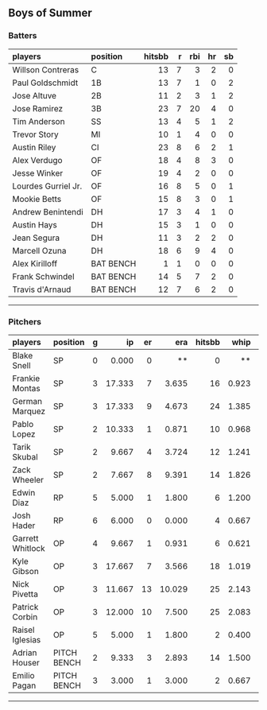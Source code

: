 ## Boys of Summer

### Batters

 
|players             |position  | hitsbb|  r| rbi| hr| sb| 
|:-------------------|:---------|------:|--:|---:|--:|--:| 
|Willson Contreras   |C         |     13|  7|   3|  2|  0| 
|Paul Goldschmidt    |1B        |     13|  7|   1|  0|  2| 
|Jose Altuve         |2B        |     11|  2|   3|  1|  2| 
|Jose Ramirez        |3B        |     23|  7|  20|  4|  0| 
|Tim Anderson        |SS        |     13|  4|   5|  1|  2| 
|Trevor Story        |MI        |     10|  1|   4|  0|  0| 
|Austin Riley        |CI        |     23|  8|   6|  2|  1| 
|Alex Verdugo        |OF        |     18|  4|   8|  3|  0| 
|Jesse Winker        |OF        |     19|  4|   2|  0|  0| 
|Lourdes Gurriel Jr. |OF        |     16|  8|   5|  0|  1| 
|Mookie Betts        |OF        |     15|  8|   3|  0|  1| 
|Andrew Benintendi   |DH        |     17|  3|   4|  1|  0| 
|Austin Hays         |DH        |     15|  3|   1|  0|  0| 
|Jean Segura         |DH        |     11|  3|   2|  2|  0| 
|Marcell Ozuna       |DH        |     18|  6|   9|  4|  0| 
|Alex Kirilloff      |BAT BENCH |      1|  1|   0|  0|  0| 
|Frank Schwindel     |BAT BENCH |     14|  5|   7|  2|  0| 
|Travis d'Arnaud     |BAT BENCH |     12|  7|   6|  2|  0| 


* * *

### Pitchers

 
|players          |position    |  g|     ip| er|    era| hitsbb|  whip| so|  w| sv| 
|:----------------|:-----------|--:|------:|--:|------:|------:|-----:|--:|--:|--:| 
|Blake Snell      |SP          |  0|  0.000|  0|     **|      0|    **|  0|  0|  0| 
|Frankie Montas   |SP          |  3| 17.333|  7|  3.635|     16| 0.923| 17|  2|  0| 
|German Marquez   |SP          |  3| 17.333|  9|  4.673|     24| 1.385| 13|  0|  0| 
|Pablo Lopez      |SP          |  2| 10.333|  1|  0.871|     10| 0.968|  8|  1|  0| 
|Tarik Skubal     |SP          |  2|  9.667|  4|  3.724|     12| 1.241| 10|  0|  0| 
|Zack Wheeler     |SP          |  2|  7.667|  8|  9.391|     14| 1.826|  6|  0|  0| 
|Edwin Diaz       |RP          |  5|  5.000|  1|  1.800|      6| 1.200|  8|  0|  1| 
|Josh Hader       |RP          |  6|  6.000|  0|  0.000|      4| 0.667|  9|  0|  6| 
|Garrett Whitlock |OP          |  4|  9.667|  1|  0.931|      6| 0.621| 11|  1|  1| 
|Kyle Gibson      |OP          |  3| 17.667|  7|  3.566|     18| 1.019| 19|  1|  0| 
|Nick Pivetta     |OP          |  3| 11.667| 13| 10.029|     25| 2.143| 10|  0|  0| 
|Patrick Corbin   |OP          |  3| 12.000| 10|  7.500|     25| 2.083| 11|  0|  0| 
|Raisel Iglesias  |OP          |  5|  5.000|  1|  1.800|      2| 0.400|  5|  1|  2| 
|Adrian Houser    |PITCH BENCH |  2|  9.333|  3|  2.893|     14| 1.500|  7|  0|  0| 
|Emilio Pagan     |PITCH BENCH |  3|  3.000|  1|  3.000|      2| 0.667|  5|  0|  0| 


* * *


